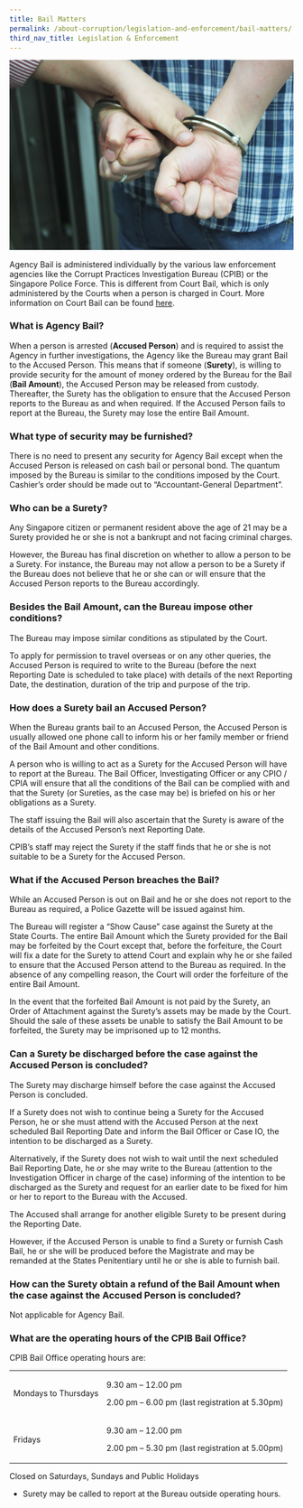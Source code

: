 ```yaml
---
title: Bail Matters
permalink: /about-corruption/legislation-and-enforcement/bail-matters/
third_nav_title: Legislation & Enforcement
---
```


<img src="/images/abt-corruption_bailmatters.png" alt="bail matters">

Agency Bail is administered individually by the various law enforcement agencies like the Corrupt Practices Investigation Bureau (CPIB) or the Singapore Police Force. This is different from Court Bail, which is only administered by the Courts when a person is charged in Court. More information on Court Bail can be found <a href="https://www.statecourts.gov.sg/CriminalCase/Documents/DutiesOfABailor.pdf" target="_blank">here</a>.

### **What is Agency Bail?**

When a person is arrested (**Accused Person**) and is required to assist the Agency in further investigations, the Agency like the Bureau may grant Bail to the Accused Person. This means that if someone (**Surety**), is willing to provide security for the amount of money ordered by the Bureau for the Bail (**Bail Amount**), the Accused Person may be released from custody. Thereafter, the Surety has the obligation to ensure that the Accused Person reports to the Bureau as and when required. If the Accused Person fails to report at the Bureau, the Surety may lose the entire Bail Amount.

### **What type of security may be furnished?**

There is no need to present any security for Agency Bail except when the Accused Person is released on cash bail or personal bond. The quantum imposed by the Bureau is similar to the conditions imposed by the Court. Cashier’s order should be made out to “Accountant-General Department”.

### **Who can be a Surety?**

Any Singapore citizen or permanent resident above the age of 21 may be a Surety provided he or she is not a bankrupt and not facing criminal charges.

However, the Bureau has final discretion on whether to allow a person to be a Surety. For instance, the Bureau may not allow a person to be a Surety if the Bureau does not believe that he or she can or will ensure that the Accused Person reports to the Bureau accordingly.

### **Besides the Bail Amount, can the Bureau impose other conditions?**

The Bureau may impose similar conditions as stipulated by the Court.

To apply for permission to travel overseas or on any other queries, the Accused Person is required to write to the Bureau (before the next Reporting Date is scheduled to take place) with details of the next Reporting Date, the destination, duration of the trip and purpose of the trip.

### **How does a Surety bail an Accused Person?**

When the Bureau grants bail to an Accused Person, the Accused Person is usually allowed one phone call to inform his or her family member or friend of the Bail Amount and other conditions.

A person who is willing to act as a Surety for the Accused Person will have to report at the Bureau. The Bail Officer, Investigating Officer or any CPIO / CPIA will ensure that all the conditions of the Bail can be complied with and that the Surety (or Sureties, as the case may be) is briefed on his or her obligations as a Surety.

The staff issuing the Bail will also ascertain that the Surety is aware of the details of the Accused Person’s next Reporting Date.

CPIB’s staff may reject the Surety if the staff finds that he or she is not suitable to be a Surety for the Accused Person.

### **What if the Accused Person breaches the Bail?**

While an Accused Person is out on Bail and he or she does not report to the Bureau as required, a Police Gazette will be issued against him.

The Bureau will register a “Show Cause” case against the Surety at the State Courts. The entire Bail Amount which the Surety provided for the Bail may be forfeited by the Court except that, before the forfeiture, the Court will fix a date for the Surety to attend Court and explain why he or she failed to ensure that the Accused Person attend to the Bureau as required. In the absence of any compelling reason, the Court will order the forfeiture of the entire Bail Amount.

In the event that the forfeited Bail Amount is not paid by the Surety, an Order of Attachment against the Surety’s assets may be made by the Court. Should the sale of these assets be unable to satisfy the Bail Amount to be forfeited, the Surety may be imprisoned up to 12 months.

### **Can a Surety be discharged before the case against the Accused Person is concluded?**

The Surety may discharge himself before the case against the Accused Person is concluded.

If a Surety does not wish to continue being a Surety for the Accused Person, he or she must attend with the Accused Person at the next scheduled Bail Reporting Date and inform the Bail Officer or Case IO, the intention to be discharged as a Surety.

Alternatively, if the Surety does not wish to wait until the next scheduled Bail Reporting Date, he or she may write to the Bureau (attention to the Investigation Officer in charge of the case) informing of the intention to be discharged as the Surety and request for an earlier date to be fixed for him or her to report to the Bureau with the Accused.

The Accused shall arrange for another eligible Surety to be present during the Reporting Date.

However, if the Accused Person is unable to find a Surety or furnish Cash Bail, he or she will be produced before the Magistrate and may be remanded at the States Penitentiary until he or she is able to furnish bail.

### **How can the Surety obtain a refund of the Bail Amount when the case against the Accused Person is concluded?**

Not applicable for Agency Bail.

### **What are the operating hours of the CPIB Bail Office?**

CPIB Bail Office operating hours are:

<table>

  <tr>
    <td><p>Mondays to Thursdays</p></td>
    <td>
      <p>9.30 am – 12.00 pm</p>
      <p>2.00 pm – 6.00 pm (last registration at 5.30pm)</p>
  </td>
  </tr>

  <tr>
    <td><p>Fridays</p></td>
    <td>
      <p>9.30 am – 12.00 pm</p>
      <p>2.00 pm – 5.30 pm (last registration at 5.00pm)</p>
    </td>
  </tr>
  
</table>

Closed on Saturdays, Sundays and Public Holidays

* Surety may be called to report at the Bureau outside operating hours.


